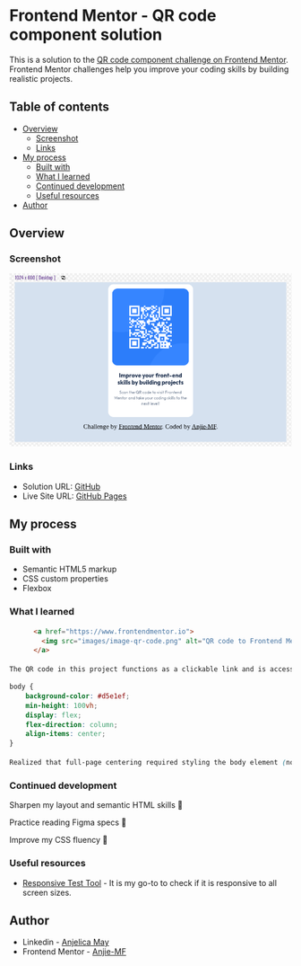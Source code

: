 # Frontend Mentor - QR code component solution

This is a solution to the [QR code component challenge on Frontend Mentor](https://www.frontendmentor.io/challenges/qr-code-component-iux_sIO_H). Frontend Mentor challenges help you improve your coding skills by building realistic projects. 

## Table of contents

- [Overview](#overview)
  - [Screenshot](#screenshot)
  - [Links](#links)
- [My process](#my-process)
  - [Built with](#built-with)
  - [What I learned](#what-i-learned)
  - [Continued development](#continued-development)
  - [Useful resources](#useful-resources)
- [Author](#author)


## Overview

### Screenshot

![](./images/Screenshot%202025-04-24%208.01.28%20PM.png)

### Links

- Solution URL: [GitHub](https://github.com/Anjie-MF/qrCode_figmaChallenge)
- Live Site URL: [GitHub Pages]( https://anjie-mf.github.io/qrCode_figmaChallenge/)

## My process

### Built with

- Semantic HTML5 markup
- CSS custom properties
- Flexbox

### What I learned

```html
      <a href="https://www.frontendmentor.io">
        <img src="images/image-qr-code.png" alt="QR code to Frontend Mentor">
      </a>

The QR code in this project functions as a clickable link and is accessible to screen readers.
```
```css
body {
    background-color: #d5e1ef;
    min-height: 100vh;
    display: flex;
    flex-direction: column;
    align-items: center;
}

Realized that full-page centering required styling the body element (not just main) as a full-height flex container
```

### Continued development

Sharpen my layout and semantic HTML skills 🧱

Practice reading Figma specs 🎨

Improve my CSS fluency 🎯

### Useful resources

- [Responsive Test Tool](https://responsivetesttool.com/) - It is my go-to to check if it is responsive to all screen sizes. 

## Author

- Linkedin - [Anjelica May](www.linkedin.com/in/anjiemay23)
- Frontend Mentor - [Anjie-MF](https://www.frontendmentor.io/profile/Anjie-MF)

